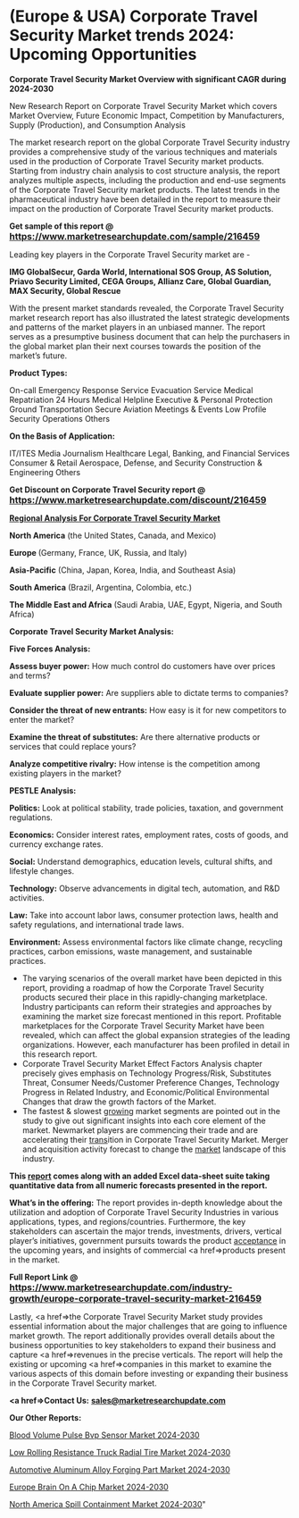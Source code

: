 # (Europe & USA) Corporate Travel Security Market trends 2024: Upcoming Opportunities

<strong>Corporate Travel Security Market Overview with significant CAGR during 2024-2030</strong>

New Research Report on Corporate Travel Security Market which covers Market Overview, Future Economic Impact, Competition by Manufacturers, Supply (Production), and Consumption Analysis

The market research report on the global Corporate Travel Security industry provides a comprehensive study of the various techniques and materials used in the production of Corporate Travel Security market products. Starting from industry chain analysis to cost structure analysis, the report analyzes multiple aspects, including the production and end-use segments of the Corporate Travel Security market products. The latest trends in the pharmaceutical industry have been detailed in the report to measure their impact on the production of Corporate Travel Security market products.

<strong>Get sample of this report @ <a href=https://www.marketresearchupdate.com/sample/216459><font size=3 color=#0000ff>https://www.marketresearchupdate.com/sample/216459</font></a></strong>

Leading key players in the Corporate Travel Security market are -

<strong>IMG GlobalSecur, Garda World, International SOS Group, AS Solution, Priavo Security Limited, CEGA Groups, Allianz Care, Global Guardian, MAX Security, Global Rescue</strong>

With the present market standards revealed, the Corporate Travel Security market research report has also illustrated the latest strategic developments and patterns of the market players in an unbiased manner. The report serves as a presumptive business document that can help the purchasers in the global market plan their next courses towards the position of the market’s future.

<strong>Product Types:</strong>

On-call Emergency Response Service
Evacuation Service
Medical Repatriation
24 Hours Medical Helpline
Executive & Personal Protection
Ground Transportation
Secure Aviation
Meetings & Events
Low Profile Security Operations
Others

<strong>On the Basis of Application:</strong>

IT/ITES
Media Journalism
Healthcare
Legal, Banking, and Financial Services
Consumer & Retail
Aerospace, Defense, and Security
Construction & Engineering
Others

<strong>Get Discount on Corporate Travel Security report @ <a href=https://www.marketresearchupdate.com/discount/216459><font size=3 color=#0000ff>https://www.marketresearchupdate.com/discount/216459</font></a></strong>

<strong><u><b>Regional Analysis For Corporate Travel Security Market</b></u></strong>

<strong><b>North America</b></strong> (the United States, Canada, and Mexico)

<strong><b>Europe </b></strong>(Germany, France, UK, Russia, and Italy)

<strong><b>Asia-Pacific</b></strong> (China, Japan, Korea, India, and Southeast Asia)

<strong><b>South America</b></strong> (Brazil, Argentina, Colombia, etc.)

<strong><b>The Middle East and Africa</b></strong> (Saudi Arabia, UAE, Egypt, Nigeria, and South Africa)

<strong>Corporate Travel Security Market Analysis:</strong>

<strong>Five Forces Analysis:</strong>

<strong>Assess buyer power:</strong> How much control do customers have over prices and terms?

<strong>Evaluate supplier power:</strong> Are suppliers able to dictate terms to companies?

<strong>Consider the threat of new entrants:</strong> How easy is it for new competitors to enter the market?

<strong>Examine the threat of substitutes:</strong> Are there alternative products or services that could replace yours?

<strong>Analyze competitive rivalry:</strong> How intense is the competition among existing players in the market?

<strong>PESTLE Analysis:</strong>

<strong>Politics:</strong> Look at political stability, trade policies, taxation, and government regulations.

<strong>Economics:</strong> Consider interest rates, employment rates, costs of goods, and currency exchange rates.

<strong>Social:</strong> Understand demographics, education levels, cultural shifts, and lifestyle changes.

<strong>Technology:</strong> Observe advancements in digital tech, automation, and R&D activities.

<strong>Law:</strong> Take into account labor laws, consumer protection laws, health and safety regulations, and international trade laws.

<strong>Environment:</strong> Assess environmental factors like climate change, recycling practices, carbon emissions, waste management, and sustainable practices.

<ul>
  <li>The varying scenarios of the overall market have been depicted in this report, providing a roadmap of how the Corporate Travel Security products secured their place in this rapidly-changing marketplace. Industry participants can reform their strategies and approaches by examining the market size forecast mentioned in this report. Profitable marketplaces for the Corporate Travel Security Market have been revealed, which can affect the global expansion strategies of the leading organizations. However, each manufacturer has been profiled in detail in this research report.</li>
  <li>Corporate Travel Security Market Effect Factors Analysis chapter precisely gives emphasis on Technology Progress/Risk, Substitutes Threat, Consumer Needs/Customer Preference Changes, Technology Progress in Related Industry, and Economic/Political Environmental Changes that draw the growth factors of the Market.</li>
  <li>The fastest &amp; slowest <a href=ASDF991299>growing</a> market segments are pointed out in the study to give out significant insights into each core element of the market. Newmarket players are commencing their trade and are accelerating their <a href=>trans</a>ition in Corporate Travel Security Market. Merger and acquisition activity forecast to change the <a href=>market</a> landscape of this industry.</li>
</ul>
<strong>This <a href=>report</a> comes along with an added Excel data-sheet suite taking quantitative data from all numeric forecasts presented in the report.</strong>

<strong>What’s in the offering:</strong> The report provides in-depth knowledge about the utilization and adoption of Corporate Travel Security Industries in various applications, types, and regions/countries. Furthermore, the key stakeholders can ascertain the major trends, investments, drivers, vertical player’s initiatives, government pursuits towards the product <a href=ASDF881288>acceptance</a> in the upcoming years, and insights of commercial <a href=>products</a> present in the market.

<strong>Full Report Link @ <a href=https://www.marketresearchupdate.com/industry-growth/europe-corporate-travel-security-market-216459><font size=3 color=#0000ff>https://www.marketresearchupdate.com/industry-growth/europe-corporate-travel-security-market-216459</font></a></strong>

Lastly, <a href=>the</a> Corporate Travel Security Market study provides essential information about the major challenges that are going to influence market growth. The report additionally provides overall details about the business opportunities to key stakeholders to expand their business and capture <a href=>revenues</a> in the precise verticals. The report will help the existing or upcoming <a href=>companies</a> in this market to examine the various aspects of this domain before investing or expanding their business in the Corporate Travel Security market.

<strong><a href=><strong>Contact Us:</strong></a></strong>
<strong>sales@marketresearchupdate.com</strong>

<strong>Our Other Reports:</strong>

<a href=https://www.linkedin.com/pulse/blood-volume-pulse-bvp-sensor-market-2023-size>Blood Volume Pulse Bvp Sensor Market 2024-2030</a>

<a href=https://www.linkedin.com/pulse/low-rolling-resistance-truck-radial-tire-market>Low Rolling Resistance Truck Radial Tire Market 2024-2030</a>

<a href=https://www.linkedin.com/pulse/automotive-aluminum-alloy-forging-part-market-size-trends>Automotive Aluminum Alloy Forging Part Market 2024-2030</a>

<a href=https://www.linkedin.com/pulse/europe-brain-on-a-chip-market-2023-qwv7f/>Europe Brain On A Chip Market 2024-2030</a>

<a href=https://www.linkedin.com/pulse/north-america-spill-containment-market-5ikwf/>North America Spill Containment Market 2024-2030</a>"
